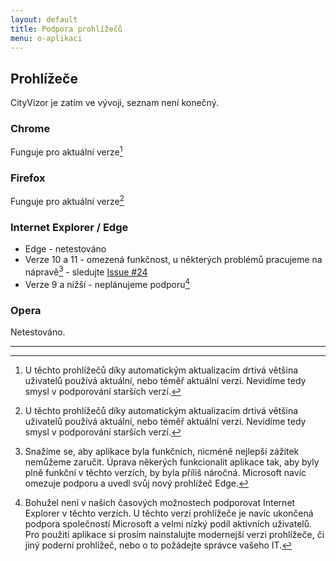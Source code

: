```yaml
---
layout: default
title: Podpora prohlížečů
menu: o-aplikaci
---
```


## Prohlížeče

CityVizor je zatím ve vývoji, seznam není konečný.

### Chrome

Funguje pro aktuální verze[^aktualni]

### Firefox

Funguje pro aktuální verze[^aktualni]

### Internet Explorer / Edge

- Edge - netestováno
- Verze 10 a 11 - omezená funkčnost, u některých problémů pracujeme na nápravě[^IE10-11] - sledujte [Issue #24](https://github.com/otevrena-data-mfcr/CityVizor/issues/24)
- Verze 9 a nižší - neplánujeme podporu[^IE9]

### Opera

Netestováno.

--------------

[^aktualni]: U těchto prohlížečů díky automatickým aktualizacím drtivá většina uživatelů používá aktuální, nebo téměř aktuální verzi. Nevidíme tedy smysl v podporování starších verzí.

[^IE10-11]: Snažíme se, aby aplikace byla funkčních, nicméně nejlepší zážitek nemůžeme zaručit. Úprava někerých funkcionalit aplikace tak, aby byly plně funkční v těchto verzích, by byla příliš náročná. Microsoft navíc omezuje podporu a uvedl svůj nový prohlížeč Edge.

[^IE9]: Bohužel není v našich časových možnostech podporovat Internet Explorer v těchto verzích. U těchto verzí prohlížeče je navíc ukončená podpora společností Microsoft a velmi nízký podíl aktivních uživatelů. Pro použití aplikace si prosím nainstalujte modernejší verzi prohlížeče, či jiný poderní prohlížeč, nebo o to požádejte správce vašeho IT.
